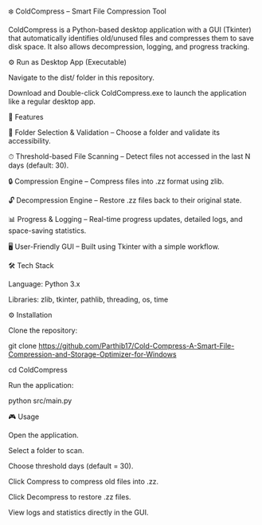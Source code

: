 ❄️ ColdCompress – Smart File Compression Tool

ColdCompress is a Python-based desktop application with a GUI (Tkinter) that automatically identifies old/unused files and compresses them to save disk space. It also allows decompression, logging, and progress tracking.

⚙️ Run as Desktop App (Executable)

Navigate to the dist/ folder in this repository.

Download and Double-click ColdCompress.exe to launch the application like a regular desktop app.


🚀 Features

📂 Folder Selection & Validation – Choose a folder and validate its accessibility.

⏱ Threshold-based File Scanning – Detect files not accessed in the last N days (default: 30).

🔒 Compression Engine – Compress files into .zz format using zlib.

🔓 Decompression Engine – Restore .zz files back to their original state.

📊 Progress & Logging – Real-time progress updates, detailed logs, and space-saving statistics.

🖥 User-Friendly GUI – Built using Tkinter with a simple workflow.

🛠️ Tech Stack

Language: Python 3.x

Libraries: zlib, tkinter, pathlib, threading, os, time


⚙️ Installation

Clone the repository:

git clone https://github.com/Parthib17/Cold-Compress-A-Smart-File-Compression-and-Storage-Optimizer-for-Windows

cd ColdCompress


Run the application:

python src/main.py

🎮 Usage

Open the application.

Select a folder to scan.

Choose threshold days (default = 30).

Click Compress to compress old files into .zz.

Click Decompress to restore .zz files.

View logs and statistics directly in the GUI.
